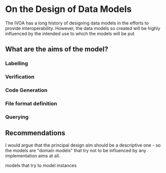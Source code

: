 On the Design of Data Models
============================

The IVOA has a long history of designing data models in the efforts to provide
interoperability. However, the data models so created will be highly influenced
by the intended use to which the models will be put


What are the aims of the model?
------------------------------

### Labelling

### Verification

### Code Generation

### File format definition

### Querying


Recommendations
---------------

I would argue that the principal design aim should be a descriptive one - so the models are "domain models" that try not to be influenced by any implementation aims at all.

models that try to model instances